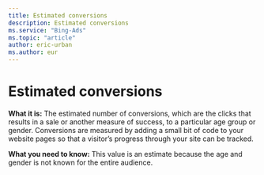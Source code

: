 ```yaml
---
title: Estimated conversions
description: Estimated conversions
ms.service: "Bing-Ads"
ms.topic: "article"
author: eric-urban
ms.author: eur
---
```


# Estimated conversions

**What it is:**     The estimated number of conversions, which are the clicks that results in a sale or another measure of success, to a particular age group or gender. Conversions are measured by adding a small bit of code to your website pages so that a visitor’s progress through your site can be tracked.

**What you need to know:**     This value is an estimate because the age and gender is not known for the entire audience.


